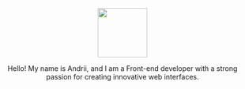   <div id="header" align="center" text-align="center">
  <img src="https://media.giphy.com/media/M9gbBd9nbDrOTu1Mqx/giphy.gif" width="100"/>
    <p>Hello! My name is Andrii, and I am a Front-end developer with a strong passion for creating innovative web interfaces.</p>
</div>
